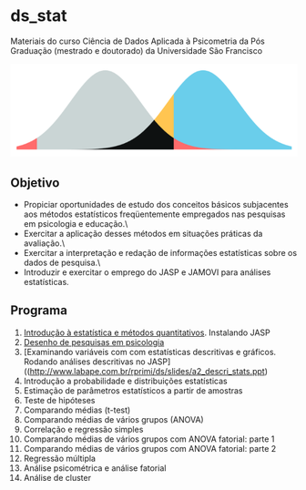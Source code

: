 # ds_stat

Materiais do curso Ciência de Dados Aplicada à Psicometria da Pós Graduação (mestrado e doutorado) da Universidade São Francisco

![](slides/images/paste-785C7DB4.png)

## Objetivo

-   Propiciar oportunidades de estudo dos conceitos básicos subjacentes aos métodos estatísticos freqüentemente empregados nas pesquisas em psicologia e educação.\
-   Exercitar a aplicação desses métodos em situações práticas da avaliação.\
-   Exercitar a interpretação e redação de informações estatísticas sobre os dados de pesquisa.\
-   Introduzir e exercitar o emprego do JASP e JAMOVI para análises estatísticas.

## Programa

1.  [Introdução à estatística e métodos quantitativos](http://www.labape.com.br/rprimi/ds/slides/a1_intro.html). Instalando JASP
2.  [Desenho de pesquisas em psicologia](http://www.labape.com.br/rprimi/ds/slides/a1_intro.html) 
3.  [Examinando variáveis com com estatísticas descritivas e gráficos. Rodando análises descritivas no JASP]((http://www.labape.com.br/rprimi/ds/slides/a2_descri_stats.ppt)
4.  Introdução a probabilidade e distribuições estatísticas
5.  Estimação de parâmetros estatísticos a partir de amostras
6.  Teste de hipóteses
7.  Comparando médias (t-test)
8.  Comparando médias de vários grupos (ANOVA)
9.  Correlação e regressão simples
10. Comparando médias de vários grupos com ANOVA fatorial: parte 1
11. Comparando médias de vários grupos com ANOVA fatorial: parte 2
12. Regressão múltipla
13. Análise psicométrica e análise fatorial
14. Análise de cluster
